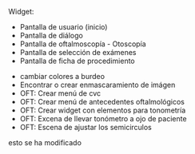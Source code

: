 Widget:
- Pantalla de usuario (inicio)
- Pantalla de diálogo
- Pantalla de oftalmoscopía - Otoscopía
- Pantalla de selección de exámenes
- Pantalla de ficha de procedimiento
* cambiar colores a burdeo
* Encontrar o crear enmascaramiento de imágen
* OFT: Crear menú de cvc
* OFT: Crear menú de antecedentes oftalmológicos
* OFT: Crear widget con elementos para tonometría
* OFT: Excena de llevar tonómetro a ojo de paciente
* OFT: Escena de ajustar los semicirculos

esto se ha modificado